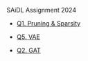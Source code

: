 SAiDL Assignment 2024

- [Q1. Pruning & Sparsity](Q1_Pruning_Sparsity/pruning_vgg16_cifar10.ipynb)

- [Q5. VAE](Q5_VAE/VAE_mnist.ipynb)

- [Q2. GAT](Q2_GNN/gat2.ipynb)